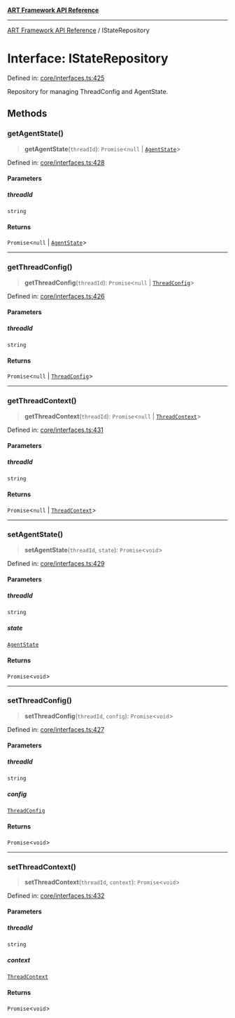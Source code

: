 [**ART Framework API Reference**](../README.md)

***

[ART Framework API Reference](../README.md) / IStateRepository

# Interface: IStateRepository

Defined in: [core/interfaces.ts:425](https://github.com/hashangit/ART/blob/f4539b852e546bb06f1cc8c56173d3ccfb0ad7fa/src/core/interfaces.ts#L425)

Repository for managing ThreadConfig and AgentState.

## Methods

### getAgentState()

> **getAgentState**(`threadId`): `Promise`\<`null` \| [`AgentState`](AgentState.md)\>

Defined in: [core/interfaces.ts:428](https://github.com/hashangit/ART/blob/f4539b852e546bb06f1cc8c56173d3ccfb0ad7fa/src/core/interfaces.ts#L428)

#### Parameters

##### threadId

`string`

#### Returns

`Promise`\<`null` \| [`AgentState`](AgentState.md)\>

***

### getThreadConfig()

> **getThreadConfig**(`threadId`): `Promise`\<`null` \| [`ThreadConfig`](ThreadConfig.md)\>

Defined in: [core/interfaces.ts:426](https://github.com/hashangit/ART/blob/f4539b852e546bb06f1cc8c56173d3ccfb0ad7fa/src/core/interfaces.ts#L426)

#### Parameters

##### threadId

`string`

#### Returns

`Promise`\<`null` \| [`ThreadConfig`](ThreadConfig.md)\>

***

### getThreadContext()

> **getThreadContext**(`threadId`): `Promise`\<`null` \| [`ThreadContext`](ThreadContext.md)\>

Defined in: [core/interfaces.ts:431](https://github.com/hashangit/ART/blob/f4539b852e546bb06f1cc8c56173d3ccfb0ad7fa/src/core/interfaces.ts#L431)

#### Parameters

##### threadId

`string`

#### Returns

`Promise`\<`null` \| [`ThreadContext`](ThreadContext.md)\>

***

### setAgentState()

> **setAgentState**(`threadId`, `state`): `Promise`\<`void`\>

Defined in: [core/interfaces.ts:429](https://github.com/hashangit/ART/blob/f4539b852e546bb06f1cc8c56173d3ccfb0ad7fa/src/core/interfaces.ts#L429)

#### Parameters

##### threadId

`string`

##### state

[`AgentState`](AgentState.md)

#### Returns

`Promise`\<`void`\>

***

### setThreadConfig()

> **setThreadConfig**(`threadId`, `config`): `Promise`\<`void`\>

Defined in: [core/interfaces.ts:427](https://github.com/hashangit/ART/blob/f4539b852e546bb06f1cc8c56173d3ccfb0ad7fa/src/core/interfaces.ts#L427)

#### Parameters

##### threadId

`string`

##### config

[`ThreadConfig`](ThreadConfig.md)

#### Returns

`Promise`\<`void`\>

***

### setThreadContext()

> **setThreadContext**(`threadId`, `context`): `Promise`\<`void`\>

Defined in: [core/interfaces.ts:432](https://github.com/hashangit/ART/blob/f4539b852e546bb06f1cc8c56173d3ccfb0ad7fa/src/core/interfaces.ts#L432)

#### Parameters

##### threadId

`string`

##### context

[`ThreadContext`](ThreadContext.md)

#### Returns

`Promise`\<`void`\>
